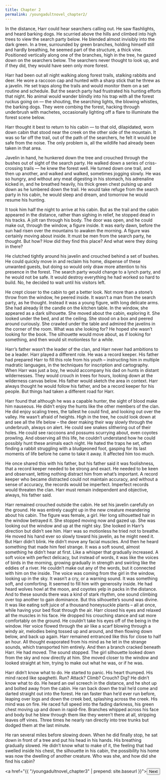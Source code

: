 ```yaml
---
title: Chapter 2
permalink: /youngadultnovel_chapter2/
---
```


In the distance, Harr could hear searchers calling out. He saw flashlights, and heard barking dogs. He scurried above the hills and climbed into high trees to view the search party below. He blended almost invisibly into the dark green. In a tree, surrounded by green branches, holding himself still and hardly breathing, he seemed part of the structure, a thick vine. Positioned vertically along one of the branches, high in the tree, he gazed down on the searchers below. The searchers never thought to look up, and if they did, they would have seen only more forest.

Harr had been out all night walking along forest trails, stalking rabbits and deer. He wore a raccoon cap and hunted with a sharp stick that he threw as a javelin. He set traps along the trails and would monitor them on a set routine and schedule. But the search party had frustrated his hunting efforts that night. No animal would wander blindly into his trap with all the forest ruckus going on — the shouting, the searching lights, the blowing whistles, the barking dogs. They were combing the forest, hacking through underbrush with machetes, occasionally lighting off a flare to illuminate the forest scene below.

Harr thought it best to return to his cabin — to that old, dilapidated, worn down cabin that stood near the creek on the other side of the mountain. It was so far off the trail, out of the path of the searchers, he felt it would be safe from the noise. The only problem is, all the wildlife had already been taken in that area.

Javelin in hand, he hunkered down the tree and crouched through the bushes out of sight of the search party. He walked down a series of criss-crossing trails — he knew the forest well. He turned down one trail, and then up another, and walked and walked, sometimes jogging slowly. He was so hungry, and without any meat digesting in his stomach, his adrenaline kicked in, and he breathed heavily, his thick green chest pulsing up and down as he lumbered down the trail. He would take refuge from the search party in his cabin, he would sleep and dream, and tomorrow he would resume his hunting.

It took him half the night to arrive at his cabin. But as the trail and the cabin appeared in the distance, rather than sighing in relief, he stopped dead in his tracks. A jolt ran through his body. The door was open, and he could make out, through the window, a figure inside. It was early dawn, before the sun had risen over the mountains to awaken the morning. A figure was certainly moving about inside. It must be men from the search party, he thought. But how? How did they find this place? And what were they doing in there?

He clutched tightly around his javelin and crouched behind a set of bushes. He could quickly move in and reclaim his home, dispense of these unwanted guests, but doing so would only draw more attention to his presence in the forest. The search party would change to a lynch party, and he would not be safe. It would destroy everything he had worked so hard to build. No, he decided to wait until his visitors left.

He crept closer to the cabin to get a better look. Not more than a stone’s throw from the window, he peered inside. It wasn’t a man from the search party, as he thought. Instead it was a young figure, with long delicate arms. She had already lit the candle on the kitchen table. In the window, she appeared as a dark silhouette. She moved about the cabin, exploring it. She looked under the bed, and at the ceiling. She stood on a box and peered around curiously. She crawled under the table and admired the javelins in the corner of the room. What was she looking for? He hoped she wasn’t looking for the book. The silhouette would move about, as if looking for something, and then would sit motionless for a while.

Harr’s father wasn’t the leader of the clan, and Harr never had ambitions to be a leader. Harr played a different role. He was a record keeper. His father had prepared Harr to fill this role from his youth – instructing him in multiple madratic languages, in the techniques for inscription and cartography. When Harr was just a boy, he would accompany his dad on hunts in distant wildernesses. They would crouch in trees for hours, looking down at the wilderness canvas below. His father would sketch the area in context. Harr always thought he would follow his father, and be a record keeper for his people. But things had taken a different road for Harr.

Harr found that although he was a capable hunter, the sight of blood make him nauseous. He didn’t enjoy the hunts like the other members of the clan. He did enjoy scaling trees, the tallest he could find, and looking out over the valley. He wasn’t afraid of heights. High in the tree, he could look down at and see all the life below – the deer making their way slowly through the underbrush, always on alert. He could see snakes slithering out of their holes. He could see raccoons and possums scurrying about, even coyotes prowling. And observing all this life, he couldn’t understand how he could possibly hunt these animals each night. He hated the traps he set, often finding a rabbit struggling with a bludgeoned foot, gasping for its last moments of life before he came to take it away. It affected him too much.

He once shared this with his father, but his father said it was foolishness, that a record keeper needed to be strong and exact. He needed to be keen and observant, letting nothing distract him from what’s important. A record keeper who became distracted could not maintain accuracy, and without a sense of accuracy, the records would be imperfect. Imperfect records would threaten the clan. Harr must remain independent and objective, always, his father said.

Harr remained crouched outside the cabin. He set his javelin carefully on the ground. He was entirely caught up in the new creature meandering about his cabin. The figure was female, a girl. Her long silhouetted hair in the window betrayed it. She stopped moving now and gazed up. She was looking out the window and up at the night sky. She looked in Harr’s direction but didn’t see him. Harr was so motionless he tried not to breathe. He moved his hand ever so slowly toward his javelin, as he might need it. But Harr didn’t blink. He didn’t move any facial muscles. And then he heard something that made him feel strange. It was a soft sound, almost something he didn’t hear at first. Like a whisper that gradually increased. A soft voice with perfect delicacy, but instead of words, it was like the voices of birds in the morning, growing gradually in strength and swirling like the eddies of a river. He couldn’t make out any of the words, but it connected with him on the inside. The voice was coming from the girl in the window, looking up in the sky. It wasn’t a cry, or a warning sound. It was something soft, and comforting. It seemed to fill him with generosity inside. He had heard wolves howl at the moon, and coyotes yelp in packs in the distance. And to these sounds there was a kind of stark rhythm, one sound climbing over top another to gain dominance. But this silhouette’s sound was divine. It was like eating soft juice of a thousand honeysuckle plants – all at once, while having your bed float through the air. Harr closed his eyes and relaxed all the muscles in his face. He dropped his crouching stance and sat more comfortably on the ground. He couldn’t take his eyes off of the being in the window. Her voice flowed through the air like a scarf blowing through a windy air, melodies being tossed up and around, and then flowing down below, and back up again. Harr remained entranced like this for close to half an hour. All thought evaporated from his mind as he let in the strange sounds, which transported him entirely. And then a branch cracked beneath Harr. He had moved. The sound stopped. The girl silhouette looked down from the sky and now directly at him. She moved closer to the window and looked straight at him, trying to make out what he was, or if he was.

Harr didn’t know what to do. He started to panic. His heart thumped. His mind raced like spaghetti. Run? Attack? Climb? Crouch? Dig? He didn’t know what to do. He heard an owl screech in the distance, and he shot up and bolted away from the cabin. He ran back down the trail he’d come and darted straight out into the forest. He ran faster than he’d ever run before, leaping over logs and down the creek bed, splashing across the creek. His mind was on fire. He raced full speed into the fading darkness, his green chest moving up and down in rapid-fire. Branches whipped across his face and body but he blew through them like they weren’t there at all, stripping leaves off vines. Three times he nearly ran directly into tree trunks but dodged them at the last minute.

He ran several miles before slowing down. When he did finally stop, he sat down in front of a tree and put his head in his hands. His breathing gradually slowed. He didn’t know what to make of it, the feeling that had swelled inside his chest, the silhouette in his cabin, the possibility his home was now the dwelling of another creature. Who was she, and how did she find his cabin?

<a href="{{ "/youngadultnovel_chapter3" | prepend: site.baseurl }}"><button type="button" class="btn btn-warning">Next</button></a>
